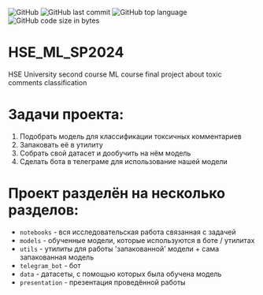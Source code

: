 ![GitHub](https://img.shields.io/github/license/setday/HSE_ML_SP2024)
![GitHub last commit](https://img.shields.io/github/last-commit/setday/HSE_ML_SP2024)
![GitHub top language](https://img.shields.io/github/languages/top/setday/HSE_ML_SP2024)
![GitHub code size in bytes](https://img.shields.io/github/languages/code-size/setday/HSE_ML_SP2024)

# HSE_ML_SP2024
HSE University second course ML course final project about toxic comments classification

# Задачи проекта:

1. Подобрать модель для классификации токсичных комментариев
1. Запаковать её в утилиту
1. Собрать свой датасет и дообучить на нём модель
1. Сделать бота в телеграме для использование нашей модели

# Проект разделён на несколько разделов:

- `notebooks` - вся исследовательская работа связанная с задачей
- `models` - обученные модели, которые используются в боте / утилитах
- `utils` - утилиты для работы 'запакованной' модели + сама запакованная модель
- `telegram_bot` - бот
- `data` - датасеты, с помощью которых была обучена модель
- `presentation` - презентация проведённой работы
